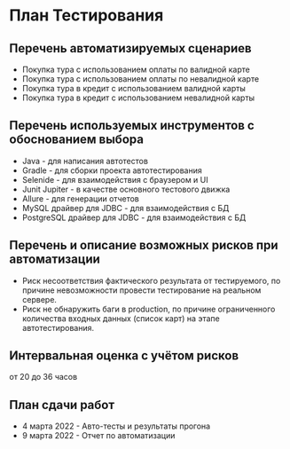 # План Тестирования
## Перечень автоматизируемых сценариев
* Покупка тура с использованием оплаты по валидной карте
* Покупка тура с использованием оплаты по невалидной карте
* Покупка тура в кредит с использованием валидной карты
* Покупка тура в кредит с использованием невалидной карты
## Перечень используемых инструментов с обоснованием выбора
* Java - для написания автотестов
* Gradle - для сборки проекта автотестирования
* Selenide - для взаимодействия с браузером и UI
* Junit Jupiter - в качестве основного тестового движка
* Allure - для генерации отчетов
* MySQL драйвер для JDBC - для взаимодействия с БД
* PostgreSQL драйвер для JDBC - для взаимодействия с БД
## Перечень и описание возможных рисков при автоматизации
* Риск несоответствия фактического результата от тестируемого, по причине невозможности провести тестирование на реальном сервере.
* Риск не обнаружить баги в production, по причине ограниченного количества входных данных (список карт) на этапе автотестирования.
## Интервальная оценка с учётом рисков
от 20 до 36 часов
## План сдачи работ
* 4 марта 2022 - Авто-тесты и результаты прогона
* 9 марта 2022 - Отчет по автоматизации